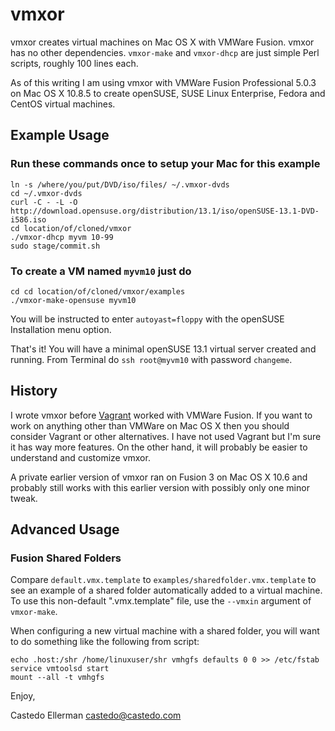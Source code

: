 vmxor
=====

vmxor creates virtual machines on Mac OS X with VMWare Fusion. vmxor has no
other dependencies. `vmxor-make` and `vmxor-dhcp` are just simple Perl scripts,
roughly 100 lines each.

As of this writing I am using vmxor with VMWare Fusion Professional 5.0.3 on
Mac OS X 10.8.5 to create openSUSE, SUSE Linux Enterprise, Fedora and CentOS
virtual machines.


Example Usage
-------------

### Run these commands once to setup your Mac for this example

```
ln -s /where/you/put/DVD/iso/files/ ~/.vmxor-dvds
cd ~/.vmxor-dvds
curl -C - -L -O http://download.opensuse.org/distribution/13.1/iso/openSUSE-13.1-DVD-i586.iso
cd location/of/cloned/vmxor
./vmxor-dhcp myvm 10-99
sudo stage/commit.sh
```

### To create a VM named `myvm10` just do

```
cd cd location/of/cloned/vmxor/examples
./vmxor-make-opensuse myvm10
```

You will be instructed to enter `autoyast=floppy` with the openSUSE
Installation menu option.

That's it! You will have a minimal openSUSE 13.1 virtual server created and
running. From Terminal do `ssh root@myvm10` with password `changeme`.


History
-------

I wrote vmxor before [Vagrant](http://www.vagrantup.com) worked with VMWare
Fusion. If you want to work on anything other than VMWare on Mac OS X then you
should consider Vagrant or other alternatives. I have not used Vagrant but I'm
sure it has way more features. On the other hand, it will probably be easier to
understand and customize vmxor.

A private earlier version of vmxor ran on Fusion 3 on Mac OS X 10.6 and
probably still works with this earlier version with possibly only one minor
tweak.


Advanced Usage
--------------

### Fusion Shared Folders

Compare `default.vmx.template` to `examples/sharedfolder.vmx.template` to see
an example of a shared folder automatically added to a virtual machine. To use
this non-default ".vmx.template" file, use the `--vmxin` argument of `vmxor-make`.

When configuring a new virtual machine with a shared folder, you will want to do
something like the following from script:

```
echo .host:/shr /home/linuxuser/shr vmhgfs defaults 0 0 >> /etc/fstab
service vmtoolsd start
mount --all -t vmhgfs
```


Enjoy,

Castedo Ellerman <castedo@castedo.com>

